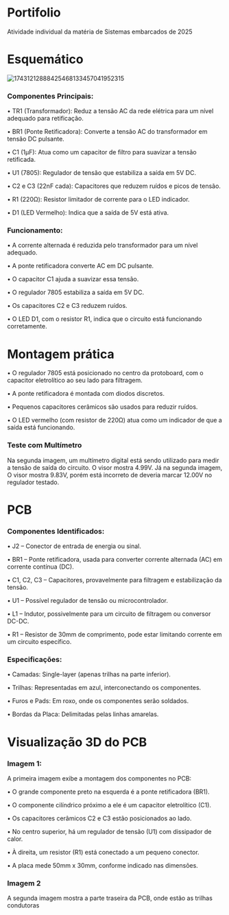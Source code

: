 # Portifolio
Atividade individual da matéria de Sistemas embarcados de 2025

# Esquemático
![17431212888425468133457041952315](https://github.com/user-attachments/assets/ebf88242-c4cf-4061-a32a-264d4c58ebe3)

### Componentes Principais:

• TR1 (Transformador): Reduz a tensão AC da rede elétrica para um nível adequado para retificação.

• BR1 (Ponte Retificadora): Converte a tensão AC do transformador em tensão DC pulsante.

• C1 (1µF): Atua como um capacitor de filtro para suavizar a tensão retificada.

• U1 (7805): Regulador de tensão que estabiliza a saída em 5V DC.

• C2 e C3 (22nF cada): Capacitores que reduzem ruídos e picos de tensão.

• R1 (220Ω): Resistor limitador de corrente para o LED indicador.

• D1 (LED Vermelho): Indica que a saída de 5V está ativa.

### Funcionamento:

• A corrente alternada é reduzida pelo transformador para um nível adequado.

• A ponte retificadora converte AC em DC pulsante.

• O capacitor C1 ajuda a suavizar essa tensão.

• O regulador 7805 estabiliza a saída em 5V DC.

• Os capacitores C2 e C3 reduzem ruídos.

• O LED D1, com o resistor R1, indica que o circuito está funcionando corretamente.

# Montagem prática 

• O regulador 7805 está posicionado no centro da protoboard, com o capacitor eletrolítico ao seu lado para filtragem.

• A ponte retificadora é montada com diodos discretos.

• Pequenos capacitores cerâmicos são usados para reduzir ruídos.

• O LED vermelho (com resistor de 220Ω) atua como um indicador de que a saída está funcionando.

### Teste com Multímetro

Na segunda imagem, um multímetro digital está sendo utilizado para medir a tensão de saída do circuito. O visor mostra 4.99V. Já na segunda imagem, O visor mostra 9.83V, porém está incorreto de deveria marcar 12.00V no regulador testado.

# PCB

### Componentes Identificados:

• J2 – Conector de entrada de energia ou sinal.

• BR1 – Ponte retificadora, usada para converter corrente alternada (AC) em corrente contínua (DC).

• C1, C2, C3 – Capacitores, provavelmente para filtragem e estabilização da tensão.

• U1 – Possível regulador de tensão ou microcontrolador.

• L1 – Indutor, possivelmente para um circuito de filtragem ou conversor DC-DC.

• R1 – Resistor de 30mm de comprimento, pode estar limitando corrente em um circuito específico.

### Especificações:

• Camadas: Single-layer (apenas trilhas na parte inferior).

• Trilhas: Representadas em azul, interconectando os componentes.

• Furos e Pads: Em roxo, onde os componentes serão soldados.

• Bordas da Placa: Delimitadas pelas linhas amarelas.

# Visualização 3D do PCB

### Imagem 1:

A primeira imagem exibe a montagem dos componentes no PCB:

• O grande componente preto na esquerda é a ponte retificadora (BR1).

• O componente cilíndrico próximo a ele é um capacitor eletrolítico (C1).

• Os capacitores cerâmicos C2 e C3 estão posicionados ao lado.

• No centro superior, há um regulador de tensão (U1) com dissipador de calor.

• À direita, um resistor (R1) está conectado a um pequeno conector.

• A placa mede 50mm x 30mm, conforme indicado nas dimensões.

### Imagem 2

A segunda imagem mostra a parte traseira da PCB, onde estão as trilhas condutoras
